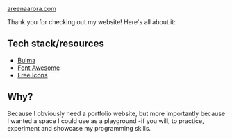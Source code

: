 [areenaarora.com](areenaarora.com)

Thank you for checking out my website! Here's all about it:

## Tech stack/resources

- [Bulma](https://bulma.io/)
- [Font Awesome](https://fontawesome.com/)
- [Free Icons](https://freeicons.io/)

## Why?
Because I obviously need a portfolio website, but more importantly because I wanted a space I could use as a playground -if you will, to practice, experiment and showcase my programming skills.